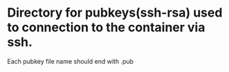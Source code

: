 # Directory for pubkeys(ssh-rsa) used to connection to the container via ssh.

Each pubkey file name should end with .pub


